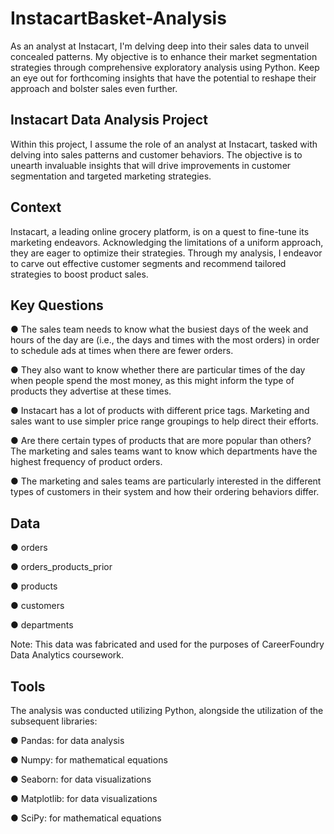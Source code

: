 # InstacartBasket-Analysis

As an analyst at Instacart, I'm delving deep into their sales data to unveil concealed patterns. My objective is to enhance their market segmentation strategies through comprehensive exploratory analysis using Python. Keep an eye out for forthcoming insights that have the potential to reshape their approach and bolster sales even further.

**Instacart Data Analysis Project**
---
Within this project, I assume the role of an analyst at Instacart, tasked with delving into sales patterns and customer behaviors. The objective is to unearth invaluable insights that will drive improvements in customer segmentation and targeted marketing strategies.

**Context**
---
Instacart, a leading online grocery platform, is on a quest to fine-tune its marketing endeavors. Acknowledging the limitations of a uniform approach, they are eager to optimize their strategies. Through my analysis, I endeavor to carve out effective customer segments and recommend tailored strategies to boost product sales.

**Key Questions**
---
● The sales team needs to know what the busiest days of the week and hours of the day are (i.e., the days and times with the most orders) in order to schedule ads at times when there are fewer orders.

● They also want to know whether there are particular times of the day when people spend the most money, as this might inform the type of products they advertise at these times.

● Instacart has a lot of products with different price tags. Marketing and sales want to use simpler price range groupings to help direct their efforts.

● Are there certain types of products that are more popular than others? The marketing and sales teams want to know which departments have the highest frequency of product orders.

● The marketing and sales teams are particularly interested in the different types of customers in their system and how their ordering behaviors differ.

**Data**
---
● orders

● orders_products_prior

● products

● customers

● departments

Note: This data was fabricated and used for the purposes of CareerFoundry Data Analytics coursework. 

**Tools**
---
The analysis was conducted utilizing Python, alongside the utilization of the subsequent libraries:

● Pandas: for data analysis

● Numpy: for mathematical equations

● Seaborn: for data visualizations

● Matplotlib: for data visualizations

● SciPy: for mathematical equations
